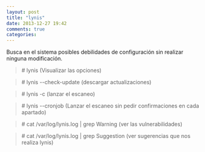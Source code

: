 ```yaml
---
layout: post
title: "lynis"
date: 2013-12-27 19:42
comments: true
categories: 
---
```

Busca en el sistema posibles debilidades de configuración sin realizar ninguna modificación. 

>\# lynis      (Visualizar las opciones)

>\# lynis --check-update    (descargar actualizaciones)

>\# lynis -c      (lanzar el escaneo)

>\# lynis --cronjob (Lanzar el escaneo sin pedir confirmaciones en cada apartado)

>\# cat /var/log/lynis.log | grep Warning (ver las vulnerabilidades)

>\# cat /var/log/lynis.log | grep Suggestion (ver sugerencias que nos realiza lynis)

